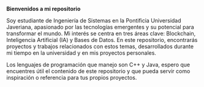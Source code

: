 **Bienvenidos a mi repositorio**

Soy estudiante de Ingeniería de Sistemas en la Pontificia Universidad Javeriana, apasionado por las tecnologías emergentes y su potencial para transformar el mundo. Mi interés se centra en tres áreas clave: Blockchain, Inteligencia Artificial (IA) y Bases de Datos. En este repositorio, encontrarás proyectos y trabajos relacionados con estos temas, desarrollados durante mi tiempo en la universidad y en mis proyectos personales. 

Los lenguajes de programación que manejo son C++ y Java, espero que encuentres útil el contenido de este repositorio y que pueda servir como inspiración o referencia para tus propios proyectos. 

